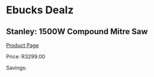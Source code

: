 
# Ebucks Dealz
## Stanley: 1500W Compound Mitre Saw
[Product Page](https://www.ebucks.com/web/shop/productSelected.do?prodId=688320352&catId=717342768)

Price: R3299.00

Savings: 


	